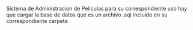 Sistema de Administracion de Peliculas
para su correspondiente uso hay que cargar la base de datos que es un archivo .sql incluido en su correspondiente carpeta
